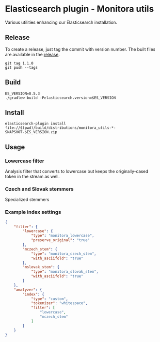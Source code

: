 # Elasticsearch plugin - Monitora utils

Various utilities enhancing our Elasticsearch installation.

## Release

To create a release, just tag the commit with version number. The built files are available
in the [release](https://github.com/monitora-media/es-utils/releases/latest).

    git tag 1.1.0
    git push --tags

## Build

    ES_VERSION=8.5.3
    ./gradlew build -Pelasticsearch.version=$ES_VERSION

## Install

    elasticsearch-plugin install file://$(pwd)/build/distributions/monitora_utils-*-SNAPSHOT-$ES_VERSION.zip

## Usage

### Lowercase filter

Analysis filter that converts to lowercase but keeps the originally-cased token in the stream as
well.

### Czech and Slovak stemmers

Specialized stemmers

### Example index settings

```json
{
    "filter": {
        "lowercase": {
            "type": "monitora_lowercase",
            "preserve_original": "true"
        },
        "mczech_stem": {
            "type": "monitora_czech_stem",
            "with_asciifold": "true"
        },
        "mslovak_stem": {
            "type": "monitora_slovak_stem",
            "with_asciifold": "true"
        }
    },
    "analyzer": {
        "index": {
            "type": "custom",
            "tokenizer": "whitespace",
            "filter": [
                "lowercase",
                "mczech_stem"
            ]
        }
    }
}
```
